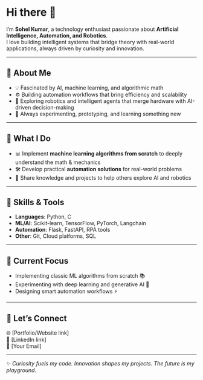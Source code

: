 # Hi there 👋  

I’m **Sohel Kumar**, a technology enthusiast passionate about **Artificial Intelligence, Automation, and Robotics**.  
I love building intelligent systems that bridge theory with real-world applications, always driven by curiosity and innovation.  

---

## 🔹 About Me  
- 💡 Fascinated by AI, machine learning, and algorithmic math  
- ⚙️ Building automation workflows that bring efficiency and scalability  
- 🤖 Exploring robotics and intelligent agents that merge hardware with AI-driven decision-making  
- 🚀 Always experimenting, prototyping, and learning something new  

---

## 🔹 What I Do  
- 📊 Implement **machine learning algorithms from scratch** to deeply understand the math & mechanics  
- 🛠️ Develop practical **automation solutions** for real-world problems  
- 🤝 Share knowledge and projects to help others explore AI and robotics  

---

## 🔹 Skills & Tools  
- **Languages**: Python, C
- **ML/AI**: Scikit-learn, TensorFlow, PyTorch, Langchain
- **Automation**: Flask, FastAPI, RPA tools  
- **Other**: Git, Cloud platforms, SQL

---

## 🔹 Current Focus  
- Implementing classic ML algorithms from scratch 📚  
- Experimenting with deep learning and generative AI 🤖  
- Designing smart automation workflows ⚡  

---

## 🔹 Let’s Connect  
🌐 [Portfolio/Website link]  
💼 [LinkedIn link]  
📧 [Your Email]  

---

✨ *Curiosity fuels my code. Innovation shapes my projects. The future is my playground.*  
